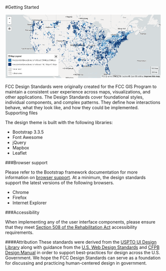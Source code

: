 
#Getting Started

![Alt text](/1.x/images/ex-map.png?raw=true "Example Map")

FCC Design Standards were originally created for the FCC GIS Program to maintain a consistent user experience across maps, visualizations, and other applications. The Design Standards cover foundational styles, individual components, and complex patterns. They define how interactions behave, what they look like, and how they could be implemented.
Supporting files

The design theme is built with the following libraries:

- Bootstrap 3.3.5
- Font Awesome
- jQuery
- Mapbox
- Leaflet

###Browser support

Please refer to the Bootstrap framework documentation for more information on [browser support](http://getbootstrap.com/getting-started/#support). At a minimum, the design standards support the latest versions of the following browsers.

- Chrome
- Firefox
- Internet Explorer

###Accessibility

When implementing any of the user interface components, please ensure that they meet [Section 508 of the Rehabilitation Act](http://www.section508.gov/) accessibility requirements.

####Attribution
These standards were derived from the [USPTO UI Design Library](https://uspto.github.io/designpatterns/) along with guidance from the [U.S. Web Design Standards](https://playbook.cio.gov/designstandards/) and [CFPB Design Manual](https://cfpb.github.io/design-manual/index.html) in order to support best-practices for design across the U.S. Government. We hope the FCC Design Standards can serve as a foundation for discussing and practicing human-centered design in government.